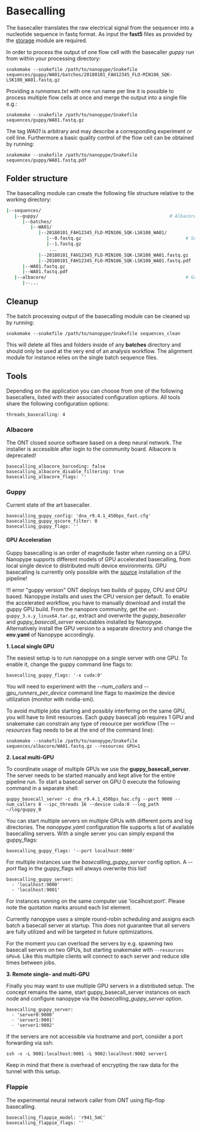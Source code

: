 # Basecalling

The basecaller translates the raw electrical signal from the sequencer into a nucleotide sequence in fastq format. As input the **fast5** files as provided by the [storage](storage.md) module are required.

In order to process the output of one flow cell with the basecaller *guppy* run from within your processing directory:

    snakemake --snakefile /path/to/nanopype/Snakefile sequences/guppy/WA01/batches/20180101_FAH12345_FLO-MIN106_SQK-LSK108_WA01.fastq.gz

Providing a *runnames.txt* with one run name per line it is possible to process multiple flow cells at once and merge the output into a single file e.g.:

    snakemake --snakefile /path/to/nanopype/Snakefile sequences/guppy/WA01.fastq.gz

The tag *WA01* is arbitrary and may describe a corresponding experiment or cell line. Furthermore a basic quality control of the flow cell can be obtained by running:

    snakemake --snakefile /path/to/nanopype/Snakefile sequences/guppy/WA01.fastq.pdf

## Folder structure

The basecalling module can create the following file structure relative to the working directory:

```sh
|--sequences/
   |--guppy/                                                 # Albacore basecaller
      |--batches/
         |--WA01/
            |--20180101_FAH12345_FLO-MIN106_SQK-LSK108_WA01/
               |--0.fastq.gz                                       # Sequence batches
               |--1.fastq.gz
                ...
            |--20180101_FAH12345_FLO-MIN106_SQK-LSK108_WA01.fastq.gz
            |--20180101_FAH12345_FLO-MIN106_SQK-LSK108_WA01.fastq.pdf
      |--WA01.fastq.gz
      |--WA01.fastq.pdf
   |--albacore/                                                    # Guppy basecaller
      |--...
```

## Cleanup

The batch processing output of the basecalling module can be cleaned up by running:

    snakemake --snakefile /path/to/nanopype/Snakefile sequences_clean

This will delete all files and folders inside of any **batches** directory and should only be used at the very end of an analysis workflow. The alignment module for instance relies on the single batch sequence files.

## Tools
Depending on the application you can choose from one of the following basecallers, listed with their associated configuration options. All tools share the following configuration options:

```
threads_basecalling: 4
```
### Albacore
The ONT closed source software based on a deep neural network. The installer is accessible after login to the community board. Albacore is deprecated!

```
basecalling_albacore_barcoding: false
basecalling_albacore_disable_filtering: true
basecalling_albacore_flags: ''
```

### Guppy
Current state of the art basecaller.

```
basecalling_guppy_config: 'dna_r9.4.1_450bps_fast.cfg'
basecalling_guppy_qscore_filter: 0
basecalling_guppy_flags: ''
```

#### GPU Acceleration

Guppy basecalling is an order of magnitude faster when running on a GPU. Nanopype supports different models of GPU accelerated basecalling, from local single device to distributed multi device environments. GPU basecalling is currently only possible with the [source](../installation/src.md) installation of the pipeline!

!!! error "guppy version"
    ONT deploys two builds of guppy, CPU and GPU based. Nanopype installs and uses the CPU version per default. To enable the accelerated workflow, you have to manually download and install the guppy GPU build. From the nanopore community, get the ```ont-guppy_3.x.y_linux64.tar.gz```, extract and overwrite the *guppy_basecaller* and *guppy_basecall_server* executables installed by Nanopype. Alternatively install the GPU version to a separate directory and change the **env.yaml** of Nanopype accordingly.

**1. Local single GPU**

The easiest setup is to run nanopype on a single server with one GPU. To enable it, change the guppy command line flags to:

```
basecalling_guppy_flags: '-x cuda:0'
```

You will need to experiment with the *--num_callers* and *--gpu_runners_per_device* command line flags to maximize the device utilization (monitor with nvidia-smi).

To avoid multiple jobs starting and possibly interfering on the same GPU, you will have to limit resources. Each guppy basecall job requires 1 GPU and snakemake can constrain any type of resource per workflow (The *--resources* flag needs to be at the end of the command line):

```
snakemake --snakefile /path/to/nanopype/Snakefile sequences/albacore/WA01.fastq.gz --resources GPU=1
```


**2. Local multi-GPU**

To coordinate usage of multiple GPUs we use the **guppy_basecall_server**. The server needs to be started manually and kept alive for the entire pipeline run. To start a basecall server on GPU 0 execute the following command in a separate shell:

```
guppy_basecall_server -c dna_r9.4.1_450bps_hac.cfg --port 9000 --num_callers 8 --ipc_threads 16 --device cuda:0 --log_path ~/log/guppy_0
```

You can start multiple servers on multiple GPUs with different ports and log directories. The *nanopype.yaml* configuration file supports a list of available basecalling servers. With a single server you can simply expand the guppy_flags:

```
basecalling_guppy_flags: '--port localhost:9000'
```

For multiple instances use the *basecalling_guppy_server* config option. A *--port* flag in the guppy_flags will always overwrite this list!

```
basecalling_guppy_server:
  - 'localhost:9000'
  - 'localhost:9001'
```

For instances running on the same computer use 'localhost:port'. Please note the quotation marks around each list element.

Currently nanopype uses a simple round-robin scheduling and assigns each batch a basecall server at startup. This does not guarantee that all servers are fully utilized and will be targeted in future optimizations.

For the moment you can overload the servers by e.g. spawning two basecall servers on two GPUs, but starting snakemake with `--resources GPU=8`. Like this multiple clients will connect to each server and reduce idle times between jobs.


**3. Remote single- and multi-GPU**

Finally you may want to use multiple GPU servers in a distributed setup. The concept remains the same, start guppy_basecall_server instances on each node and configure nanopype via the *basecalling_guppy_server* option.

```
basecalling_guppy_server:
  - 'server0:9000'
  - 'server1:9001'
  - 'server1:9002'
```

If the servers are not accessible via hostname and port, consider a port forwarding via ssh:

```
ssh -v -L 9001:localhost:9001 -L 9002:localhost:9002 server1
```

Keep in mind that there is overhead of encrypting the raw data for the tunnel with this setup.

### Flappie
The experimental neural network caller from ONT using flip-flop basecalling.

```
basecalling_flappie_model: 'r941_5mC'
basecalling_flappie_flags: ''
```
